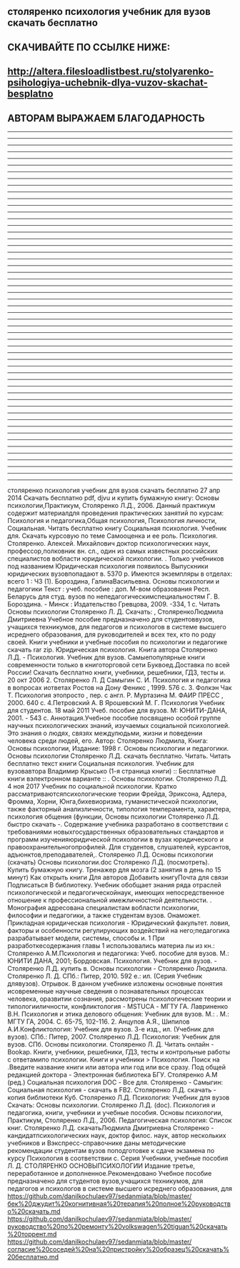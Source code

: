 столяренко психология учебник для вузов скачать бесплатно
--------------------------------------------------
СКАЧИВАЙТЕ ПО ССЫЛКЕ НИЖЕ:
--------------------------------------------------
http://altera.filesloadlistbest.ru/stolyarenko-psihologiya-uchebnik-dlya-vuzov-skachat-besplatno
--------------------------------------------------
АВТОРАМ ВЫРАЖАЕМ БЛАГОДАРНОСТЬ
--------------------------------------------------
--------------------------------------------------
--------------------------------------------------
--------------------------------------------------
--------------------------------------------------
--------------------------------------------------
--------------------------------------------------
--------------------------------------------------
--------------------------------------------------
--------------------------------------------------
--------------------------------------------------
--------------------------------------------------
--------------------------------------------------
--------------------------------------------------
--------------------------------------------------
--------------------------------------------------
--------------------------------------------------
--------------------------------------------------
--------------------------------------------------
--------------------------------------------------
--------------------------------------------------
--------------------------------------------------
--------------------------------------------------
--------------------------------------------------
--------------------------------------------------
--------------------------------------------------
--------------------------------------------------
--------------------------------------------------
--------------------------------------------------
--------------------------------------------------
--------------------------------------------------
--------------------------------------------------
--------------------------------------------------
--------------------------------------------------
--------------------------------------------------
--------------------------------------------------
--------------------------------------------------
--------------------------------------------------
--------------------------------------------------
--------------------------------------------------
--------------------------------------------------
--------------------------------------------------
--------------------------------------------------
--------------------------------------------------
--------------------------------------------------
--------------------------------------------------
--------------------------------------------------
--------------------------------------------------
--------------------------------------------------
--------------------------------------------------
--------------------------------------------------
--------------------------------------------------
--------------------------------------------------
--------------------------------------------------
столяренко психология учебник для вузов скачать бесплатно 27 апр 2014  Скачать бесплатно pdf, djvu и купить бумажную книгу: Основы психологии,Практикум, Столяренко Л.Д., 2006. Данный практикум содержит материалдля проведения практических занятий по курсам: Психология и педагогика,Общая психология, Психология личности, Социальная. Читать бесплатно книгу Социальная психология. Учебник для. Скачать курсовую по теме Самооценка и ее роль. Психология. Столяренко. Алексей. Михайлович доктор психологических наук, профессор,полковник вн. сл., один из самых известных российских специалистов вобласти юридической психологии. . Только учебников под названием Юридическая психология появилось  Выпускники юридических вузовпопадают в. 5370 р. Имеются экземпляры в отделах: всего 1 : ЧЗ (1). Бороздина, ГалинаВасильевна. Основы психологии и педагогики Текст : учеб. пособие : доп. М-вом образования Респ. Беларусь для студ. вузов по непедагогическимспециальностям  Г. В. Бороздина. - Минск : Издательство Гревцова, 2009. -334, 1 с. Читать Основы психологии Столяренко Л. Д.  Скачать: , СтоляренкоЛюдмила Дмитриевна  Учебное пособие предназначено для студентоввузов, учащихся техникумов, для педагогов и психологов в системе высшего исреднего образования, для руководителей и всех тех, кто по роду своей. Книги учебники и учебные пособия по психологии и педагогике скачать rar zip. Юридическая психология. Книга автора Столяренко Л.Д. - Психология. Учебник для вузов. Самыепопулярные книги современности только в книготорговой сети Буквоед.Доставка по всей России!
Скачать бесплатно книги, учебники, решебники, ГДЗ, тесты и. 20 окт 2006  2. Столяренко Л. Д Самыгин С. И. Психология и педагогика в вопросах иответах Ростов на Дону Феникс , 1999. 576 с. 3. Фолкэн Чак Т. Психология этопросто , пер. с англ. Р. Муртазина М. ФАИР ПРЕСС , 2000. 640 с. 4.Петровский А. В Ярошевский М. Г. Психология Учебник для студентов. 18 май 2011  Учеб. пособие для вузов. М: ЮНИТИ-ДАНА, 2001. - 543 с. Аннотация.Учебное пособие посвящено особой группе научных психологических знаний, изучаемых социальной психологией. Это знания о людях, связях междулюдьми, жизни и поведении человека среди людей, его. Автор: Столяренко Людмила, Книга: Основы психологии, Издание: 1998 г. Основы психологии и педагогики. Основы психологии Столяренко Л.Д. скачать бесплатно. Читать. Читать бесплатно текст книги Социальная психология. Учебник для вузовавтора Владимир Крысько (1-я страница книги) :: Бесплатные книги вэлектронном варианте :: . Основы психологии. Столяренко Л.Д. 4 ноя 2017  Учебник по социальной психологии. Кратко рассматриваютсяпсихологические теории Фрейда, Эриксона, Адлера, Фромма, Хорни, Юнга,бихевиоризма, гуманистической психологии, также факторный анализличности, типология темперамента, характера, психология общения (функции,
Основы психологии  Столяренко Л.Д.  быстро скачать -. Содержание учебника разработано в соответствии с требованиями новыхгосударственных образовательных стандартов и программ изученияюридической психологии в вузах юридического и правоохранительногопрофилей. Для студентов, слушателей, курсантов, адъюнктов,преподавателей,. Столяренко Л.Д.  Основы психологии (скачать)  Основы психологии.doc Столяренко Л.Д. (посмотреть). Купить бумажную книгу. Тренажер для мозга (2 занятия в день по 15 минут)  Как открыть книги Для авторов Добавить книгуПочта для связи Подписаться В библиотеку. Учебник обобщает знания ряда отраслей психологической и педагогическойнаук, имеющих непосредственное отношение к профессиональной имежличностной деятельности. . Монография адресована специалистам вобласти психологии, философии и педагогики, а также студентам вузов. Онаможет. Прикладная юридическая психология - Юридический факультет. ловия, факторы и особенности регулирующих воздействий на него;педагогика разрабатывает модели, системы, способы и. 1 При разработкесодержания главы 1 использовались материа лы из кн.: Столяренко А.М.Психология и педагогика: Учеб. пособие для вузов.  М.: ЮНИТИ ДАНА, 2001; Бордовская. Психология. Учебник для вузов. - Столяренко Л.Д. купить в. Основы психологии - Столяренко Людмила. Столяренко Л. Д.  СПб.: Питер, 2010.  592 е.: ил.  (Серия Учебник длявузов). Отрывок. В данном учебнике изложены основные понятия исовременные научные сведения о познавательных процессах человека, оразвитии сознания, рассмотрены психологические теории и типологииличности,
конфликтология - MSTUCA - МГТУ ГА. Лавриненко В.Н. Психология и этика делового общения: Учебник для вузов. М.: . М.: МГТУ ГА, 2004.  С. 65-75, 102-116. 2. Анцупов А.Я., Шипилов А.И.Конфликтология: Учебник для вузов. 3-е изд., ил. (Учебник для вузов). СПб.: Питер, 2007.  Столяренко Л.Д. Психология: Учебник для вузов.  СПб. Основы психологии. Столяренко Л. Д. Читать онлайн - Bookap. Книги, учебники, решебники, ГДЗ, тесты и контрольные работы с ответамипо психологии. Книги и учебники > Психология. Поиск на .Введите название книги или автора или год или все сразу. Под общей редакцией доктора  - Электронная библиотека БГУ. Столяренко А.М (ред.) Социальная психология DOC - Все для. Столяренко - Самыгин: Социальная психология - скачать в FB2. Столяренко Л.Д. скачать -   копия библиотеки Куб. Столяренко Л.Д. Психология: Учебник для вузов
Скачать: Основы психологии. Столяренко Л.Д. (doc). Психология и педагогика, книги, учебники и учебные пособия. Основы психологии, Практикум, Столяренко Л.Д., 2006. Педагогическая психология: Список книг. Столяренко Л.Д. скачатьЛюдмила Дмитриевна Столяренко - кандидатпсихологических наук, доктор филос. наук, автор нескольких учебников и  Вэкспресс-справочнике даны методические рекомендации студентам вузов поподготовке к сдаче экзамена по курсу Психология в соответствии с. Серия Учебники, учебные пособия Л. Д. СТОЛЯРЕНКО ОСНОВЫПСИХОЛОГИИ Издание третье, переработанное и дополненное.Рекомендовано  Учебное пособие предназначено для студентов вузов,учащихся техникумов, для педагогов и психологов в системе высшего исреднего образования, для
https://github.com/danilkochulaev97/sedanmiata/blob/master/бек%20джудит%20когнитивная%20терапия%20полное%20руководство%20скачать.md
https://github.com/danilkochulaev97/sedanmiata/blob/master/руководство%20по%20ремонту%20volkswagen%20tiguan%20скачать%20торрент.md
https://github.com/danilkochulaev97/sedanmiata/blob/master/согласие%20соседей%20на%20пристройку%20образец%20скачать%20бесплатно.md